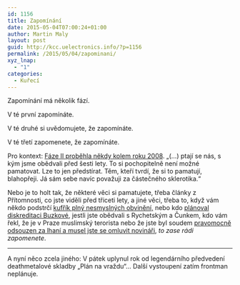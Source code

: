 ```yaml
---
id: 1156
title: Zapomínání
date: 2015-05-04T07:00:24+01:00
author: Martin Maly
layout: post
guid: http://kcc.uelectronics.info/?p=1156
permalink: /2015/05/04/zapominani/
xyz_lnap:
  - "1"
categories:
  - Kuřecí
---
```

Zapomínání má několik fází.

V té první zapomínáte.

V té druhé si uvědomujete, že zapomínáte.

V té třetí zapomenete, že zapomínáte.

Pro kontext: [Fáze II proběhla někdy kolem roku 2008](http://www.novinky.cz/domaci/155407-v-pripadu-cunkova-mistostarosty-vypovidali-zeman-i-rychetsky.html). &#8222;(&#8230;) ptají se nás, s kým jsme obědvali před šesti lety. To si pochopitelně není možné pamatovat. Lze to jen předstírat. Těm, kteří tvrdí, že si to pamatují, blahopřeji. Já sám sebe navíc považuji za částečného sklerotika.&#8220;

Nebo je to holt tak, že některé věci si pamatujete, třeba články z Přítomnosti, co jste viděli před třiceti lety, a jiné věci, třeba to, když vám někdo podstrčí [kufřík plný nesmyslných obvinění,](http://www.nasipolitici.cz/cs/politik/1112-milos-zeman/profilujici-informace-a-kauzy) nebo kdo [plánoval diskreditaci Buzkové](http://cs.wikipedia.org/wiki/Af%C3%A9ra_Olovo), jestli jste obědvali s Rychetským a Čunkem, kdo vám řekl, že je v Praze muslimský terorista nebo že jste byl soudem [pravomocně odsouzen za lhaní a musel jste se omluvit novináři](http://zpravy.aktualne.cz/domaci/zeman-se-po-osmi-letech-omluvil-podivejte-se-jak/r~i:article:451373/), _to zase rádi zapomenete_.

* * *

A nyní něco zcela jiného: V pátek uplynul rok od legendárního předvedení deathmetalové skladby &#8222;Plán na vraždu&#8220;&#8230; Další vystoupení zatím frontman neplánuje.